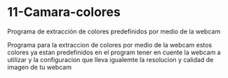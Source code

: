 # 11-Camara-colores
Programa de extracción de colores predefinidos por medio de la webcam

Programa para la extraccion de colores por medio de la webcam
estos colores ya estan predefinidos en el program
tener en cuente la webcam a utilizar y la configuracion que lleva
igualemte la resolucion y calidad de imagen de tu webcam

